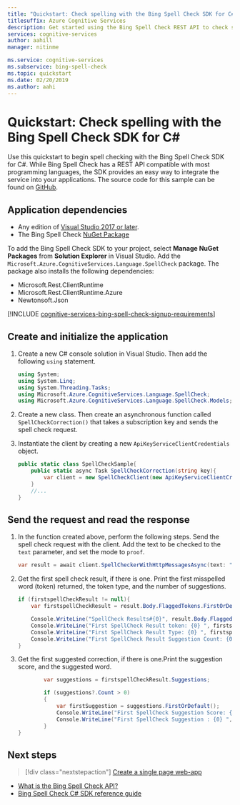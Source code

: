 ```yaml
---
title: "Quickstart: Check spelling with the Bing Spell Check SDK for C#"
titlesuffix: Azure Cognitive Services
description: Get started using the Bing Spell Check REST API to check spelling and grammar.
services: cognitive-services
author: aahill
manager: nitinme

ms.service: cognitive-services
ms.subservice: bing-spell-check
ms.topic: quickstart
ms.date: 02/20/2019
ms.author: aahi
---
```


# Quickstart: Check spelling with the Bing Spell Check SDK for C\#

Use this quickstart to begin spell checking with the Bing Spell Check SDK for C#. While Bing Spell Check has a REST API compatible with most programming languages, the SDK provides an easy way to integrate the service into your applications. The source code for this sample can be found on [GitHub](https://github.com/Azure-Samples/cognitive-services-dotnet-sdk-samples/tree/master/samples/SpellCheck).

## Application dependencies

* Any edition of [Visual Studio 2017 or later](https://visualstudio.microsoft.com/downloads/).
* The Bing Spell Check [NuGet Package](https://www.nuget.org/packages/Microsoft.Azure.CognitiveServices.Language.SpellCheck)

To add the Bing Spell Check SDK to your project, select **Manage NuGet Packages** from **Solution Explorer** in Visual Studio. Add the `Microsoft.Azure.CognitiveServices.Language.SpellCheck` package. The package also installs the following dependencies:

* Microsoft.Rest.ClientRuntime
* Microsoft.Rest.ClientRuntime.Azure
* Newtonsoft.Json

[!INCLUDE [cognitive-services-bing-spell-check-signup-requirements](../../../includes/cognitive-services-bing-spell-check-signup-requirements.md)]

## Create and initialize the application

1. Create a new C# console solution in Visual Studio. Then add the following `using` statement.
    
    ```csharp
    using System;
    using System.Linq;
    using System.Threading.Tasks;
    using Microsoft.Azure.CognitiveServices.Language.SpellCheck;
    using Microsoft.Azure.CognitiveServices.Language.SpellCheck.Models;
    ```

2. Create a new class. Then create an asynchronous function called `SpellCheckCorrection()` that takes a subscription key and sends the spell check request.

3. Instantiate the client by creating a new `ApiKeyServiceClientCredentials` object. 

    ```csharp
    public static class SpellCheckSample{
        public static async Task SpellCheckCorrection(string key){
            var client = new SpellCheckClient(new ApiKeyServiceClientCredentials(key));
        }
        //...
    }
    ```

## Send the request and read the response

1. In the function created above, perform the following steps. Send the spell check request with the client. Add the text to be checked to the `text` parameter, and set the mode to `proof`.  
    
    ```csharp
    var result = await client.SpellCheckerWithHttpMessagesAsync(text: "Bill Gatas", mode: "proof");
    ```

2. Get the first spell check result, if there is one. Print the first misspelled word (token) returned, the token type, and the number of suggestions.

    ```csharp
    if (firstspellCheckResult != null){
        var firstspellCheckResult = result.Body.FlaggedTokens.FirstOrDefault();
    
        Console.WriteLine("SpellCheck Results#{0}", result.Body.FlaggedTokens.Count);
        Console.WriteLine("First SpellCheck Result token: {0} ", firstspellCheckResult.Token);
        Console.WriteLine("First SpellCheck Result Type: {0} ", firstspellCheckResult.Type);
        Console.WriteLine("First SpellCheck Result Suggestion Count: {0} ", firstspellCheckResult.Suggestions.Count);
    }
    ```

3. Get the first suggested correction, if there is one.Print the suggestion score, and the suggested word. 

    ```csharp
            var suggestions = firstspellCheckResult.Suggestions;

            if (suggestions?.Count > 0)
            {
                var firstSuggestion = suggestions.FirstOrDefault();
                Console.WriteLine("First SpellCheck Suggestion Score: {0} ", firstSuggestion.Score);
                Console.WriteLine("First SpellCheck Suggestion : {0} ", firstSuggestion.Suggestion);
            }
   }

## Next steps

> [!div class="nextstepaction"]
> [Create a single page web-app](tutorials/spellcheck.md)

- [What is the Bing Spell Check API?](overview.md)
- [Bing Spell Check C# SDK reference guide](https://docs.microsoft.com/dotnet/api/overview/azure/cognitiveservices/client/bingspellcheck?view=azure-dotnet)
